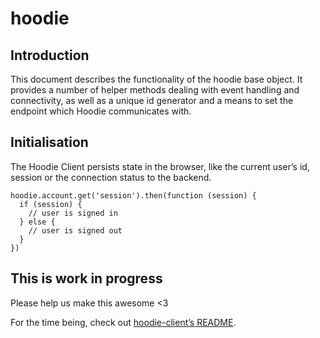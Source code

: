 hoodie
======

Introduction
------------

This document describes the functionality of the hoodie base object. It
provides a number of helper methods dealing with event handling and
connectivity, as well as a unique id generator and a means to set the
endpoint which Hoodie communicates with.

Initialisation
--------------

The Hoodie Client persists state in the browser, like the current user’s
id, session or the connection status to the backend.

``` {.sourceCode .js}
hoodie.account.get('session').then(function (session) {
  if (session) {
    // user is signed in
  } else {
    // user is signed out
  }
})
```

This is work in progress
------------------------

Please help us make this awesome &lt;3

For the time being, check out [hoodie-client’s
README](https://github.com/hoodiehq/hoodie-client).
